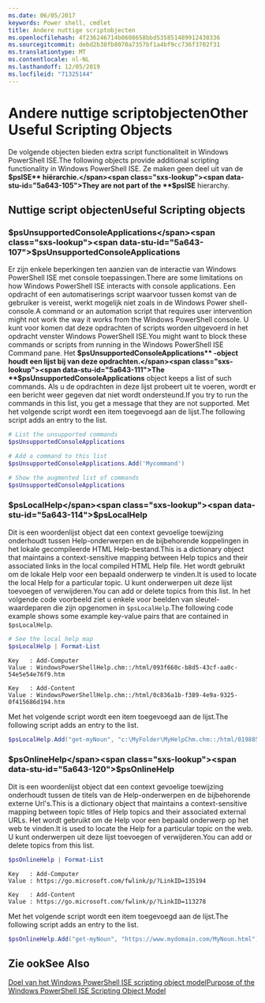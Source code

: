 ```yaml
---
ms.date: 06/05/2017
keywords: Power shell, cmdlet
title: Andere nuttige scriptobjecten
ms.openlocfilehash: 4f236246714b0608658bbd535851489912430336
ms.sourcegitcommit: debd2b38fb8070a7357bf1a4bf9cc736f3702f31
ms.translationtype: MT
ms.contentlocale: nl-NL
ms.lasthandoff: 12/05/2019
ms.locfileid: "71325144"
---
```

# <a name="other-useful-scripting-objects"></a><span data-ttu-id="5a643-103">Andere nuttige scriptobjecten</span><span class="sxs-lookup"><span data-stu-id="5a643-103">Other Useful Scripting Objects</span></span>

<span data-ttu-id="5a643-104">De volgende objecten bieden extra script functionaliteit in Windows PowerShell ISE.</span><span class="sxs-lookup"><span data-stu-id="5a643-104">The following objects provide additional scripting functionality in Windows PowerShell ISE.</span></span> <span data-ttu-id="5a643-105">Ze maken geen deel uit van de **$psISE** hiërarchie.</span><span class="sxs-lookup"><span data-stu-id="5a643-105">They are not part of the **$psISE** hierarchy.</span></span>

## <a name="useful-scripting-objects"></a><span data-ttu-id="5a643-106">Nuttige script objecten</span><span class="sxs-lookup"><span data-stu-id="5a643-106">Useful Scripting objects</span></span>

### <a name="psunsupportedconsoleapplications"></a><span data-ttu-id="5a643-107">$psUnsupportedConsoleApplications</span><span class="sxs-lookup"><span data-stu-id="5a643-107">$psUnsupportedConsoleApplications</span></span>

<span data-ttu-id="5a643-108">Er zijn enkele beperkingen ten aanzien van de interactie van Windows PowerShell ISE met console toepassingen.</span><span class="sxs-lookup"><span data-stu-id="5a643-108">There are some limitations on how Windows PowerShell ISE interacts with console applications.</span></span> <span data-ttu-id="5a643-109">Een opdracht of een automatiserings script waarvoor tussen komst van de gebruiker is vereist, werkt mogelijk niet zoals in de Windows Power shell-console.</span><span class="sxs-lookup"><span data-stu-id="5a643-109">A command or an automation script that requires user intervention might not work the way it works from the Windows PowerShell console.</span></span> <span data-ttu-id="5a643-110">U kunt voor komen dat deze opdrachten of scripts worden uitgevoerd in het opdracht venster Windows PowerShell ISE.</span><span class="sxs-lookup"><span data-stu-id="5a643-110">You might want to block these commands or scripts from running in the Windows PowerShell ISE Command pane.</span></span> <span data-ttu-id="5a643-111">Het **$psUnsupportedConsoleApplications** -object houdt een lijst bij van deze opdrachten.</span><span class="sxs-lookup"><span data-stu-id="5a643-111">The **$psUnsupportedConsoleApplications** object keeps a list of such commands.</span></span> <span data-ttu-id="5a643-112">Als u de opdrachten in deze lijst probeert uit te voeren, wordt er een bericht weer gegeven dat niet wordt ondersteund.</span><span class="sxs-lookup"><span data-stu-id="5a643-112">If you try to run the commands in this list, you get a message that they are not supported.</span></span> <span data-ttu-id="5a643-113">Met het volgende script wordt een item toegevoegd aan de lijst.</span><span class="sxs-lookup"><span data-stu-id="5a643-113">The following script adds an entry to the list.</span></span>

```powershell
# List the unsupported commands
$psUnsupportedConsoleApplications

# Add a command to this list
$psUnsupportedConsoleApplications.Add('Mycommand')

# Show the augmented list of commands
$psUnsupportedConsoleApplications
```

### <a name="pslocalhelp"></a><span data-ttu-id="5a643-114">$psLocalHelp</span><span class="sxs-lookup"><span data-stu-id="5a643-114">$psLocalHelp</span></span>

<span data-ttu-id="5a643-115">Dit is een woordenlijst object dat een context gevoelige toewijzing onderhoudt tussen Help-onderwerpen en de bijbehorende koppelingen in het lokale gecompileerde HTML Help-bestand.</span><span class="sxs-lookup"><span data-stu-id="5a643-115">This is a dictionary object that maintains a context-sensitive mapping between Help topics and their associated links in the local compiled HTML Help file.</span></span> <span data-ttu-id="5a643-116">Het wordt gebruikt om de lokale Help voor een bepaald onderwerp te vinden.</span><span class="sxs-lookup"><span data-stu-id="5a643-116">It is used to locate the local Help for a particular topic.</span></span> <span data-ttu-id="5a643-117">U kunt onderwerpen uit deze lijst toevoegen of verwijderen.</span><span class="sxs-lookup"><span data-stu-id="5a643-117">You can add or delete topics from this list.</span></span> <span data-ttu-id="5a643-118">In het volgende code voorbeeld ziet u enkele voor beelden van sleutel-waardeparen die zijn opgenomen in `$psLocalHelp`.</span><span class="sxs-lookup"><span data-stu-id="5a643-118">The following code example shows some example key-value pairs that are contained in `$psLocalHelp`.</span></span>

```powershell
# See the local help map
$psLocalHelp | Format-List
```

```output
Key   : Add-Computer
Value : WindowsPowerShellHelp.chm::/html/093f660c-b8d5-43cf-aa0c-54e5e54e76f9.htm

Key   : Add-Content
Value : WindowsPowerShellHelp.chm::/html/0c836a1b-f389-4e9a-9325-0f415686d194.htm
```

<span data-ttu-id="5a643-119">Met het volgende script wordt een item toegevoegd aan de lijst.</span><span class="sxs-lookup"><span data-stu-id="5a643-119">The following script adds an entry to the list.</span></span>

```powershell
$psLocalHelp.Add("get-myNoun", "c:\MyFolder\MyHelpChm.chm::/html/0198854a-1298-57ae-aa0c-87b5e5a84712.htm")
```

### <a name="psonlinehelp"></a><span data-ttu-id="5a643-120">$psOnlineHelp</span><span class="sxs-lookup"><span data-stu-id="5a643-120">$psOnlineHelp</span></span>

<span data-ttu-id="5a643-121">Dit is een woordenlijst object dat een context gevoelige toewijzing onderhoudt tussen de titels van de Help-onderwerpen en de bijbehorende externe Url's.</span><span class="sxs-lookup"><span data-stu-id="5a643-121">This is a dictionary object that maintains a context-sensitive mapping between topic titles of Help topics and their associated external URLs.</span></span> <span data-ttu-id="5a643-122">Het wordt gebruikt om de Help voor een bepaald onderwerp op het web te vinden.</span><span class="sxs-lookup"><span data-stu-id="5a643-122">It is used to locate the Help for a particular topic on the web.</span></span> <span data-ttu-id="5a643-123">U kunt onderwerpen uit deze lijst toevoegen of verwijderen.</span><span class="sxs-lookup"><span data-stu-id="5a643-123">You can add or delete topics from this list.</span></span>

```powershell
$psOnlineHelp | Format-List
```

```output
Key   : Add-Computer
Value : https://go.microsoft.com/fwlink/p/?LinkID=135194

Key   : Add-Content
Value : https://go.microsoft.com/fwlink/p/?LinkID=113278
```

<span data-ttu-id="5a643-124">Met het volgende script wordt een item toegevoegd aan de lijst.</span><span class="sxs-lookup"><span data-stu-id="5a643-124">The following script adds an entry to the list.</span></span>

```powershell
$psOnlineHelp.Add("get-myNoun", "https://www.mydomain.com/MyNoun.html")
```

## <a name="see-also"></a><span data-ttu-id="5a643-125">Zie ook</span><span class="sxs-lookup"><span data-stu-id="5a643-125">See Also</span></span>

[<span data-ttu-id="5a643-126">Doel van het Windows PowerShell ISE scripting object model</span><span class="sxs-lookup"><span data-stu-id="5a643-126">Purpose of the Windows PowerShell ISE Scripting Object Model</span></span>](../components/ise/object-model/Purpose-of-the-Windows-PowerShell-ISE-Scripting-Object-Model.md)

